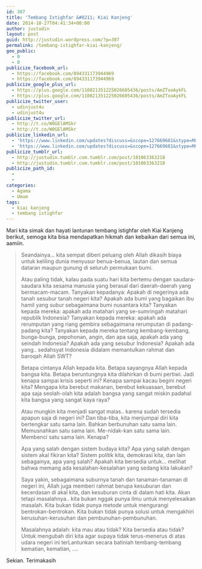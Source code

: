 ```yaml
---
id: 307
title: 'Tembang Istighfar &#8211; Kiai Kanjeng'
date: 2014-10-27T04:41:34+00:00
author: justudin
layout: post
guid: http://justudin.wordpress.com/?p=307
permalink: /tembang-istighfar-kiai-kanjeng/
geo_public:
  - 0
  - 0
publicize_facebook_url:
  - https://facebook.com/894331173944969
  - https://facebook.com/894331173944969
publicize_google_plus_url:
  - https://plus.google.com/110821351225026605436/posts/AmZTxoAykFL
  - https://plus.google.com/110821351225026605436/posts/AmZTxoAykFL
publicize_twitter_user:
  - udinjust4u
  - udinjust4u
publicize_twitter_url:
  - http://t.co/W0GElAMSkr
  - http://t.co/W0GElAMSkr
publicize_linkedin_url:
  - 'https://www.linkedin.com/updates?discuss=&scope=127669681&stype=M&topic=5932360244989546496&type=U&a=uhuE'
  - 'https://www.linkedin.com/updates?discuss=&scope=127669681&stype=M&topic=5932360244989546496&type=U&a=uhuE'
publicize_tumblr_url:
  - http://justudin.tumblr.com.tumblr.com/post/101063363218
  - http://justudin.tumblr.com.tumblr.com/post/101063363218
publicize_path_id:
  - 
  - 
categories:
  - Agama
  - Umum
tags:
  - kiai kanjeng
  - tembang istighfar
---
```

Mari kita simak dan hayati lantunan tembang istighfar oleh Kiai Kanjeng berikut, semoga kita bisa mendapatkan hikmah dan kebaikan dari semua ini, aamiin. 

> Seandainya… kita sempat diberi peluang oleh Allah dikasih biaya untuk keliling dunia menyusur benua-benua, lautan dan semua dataran maupun gunung di seluruh permukaan bumi.
>
> Atau paling tidak, kalau pada suatu hari kita bertemu dengan saudara-saudara kita sesama manusia yang berasal dari daerah-daerah yang bermacam-macam. Tanyakan kepadanya: Apakah di negerinya ada tanah sesubur tanah negeri kita? Apakah ada bumi yang bagaikan ibu hamil yang subur sebagaimana bumi nusantara kita? Tanyakan kepada mereka: apakah ada matahari yang se-sumringah matahari republik Indonesia? Tanyakan kepada mereka: apakah ada rerumputan yang riang gembira sebagaimana rerumputan di padang-padang kita? Tanyakan kepada mereka tentang kembang-kembang, bunga-bunga, pepohonan, angin, dan apa saja, apakah ada yang seindah Indonesia? Apakah ada yang sesubur Indonesia? Apakah ada yang.. sedahsyat Indonesia didalam memantulkan rahmat dan baroqah Allah SWT?
>
> Betapa cintanya Allah kepada kita. Betapa sayangnya Allah kepada bangsa kita. Betapa beruntungnya kita dilahirkan di bumi pertiwi. Jadi kenapa sampai krisis seperti ini? Kenapa sampai kacau begini negeri kita? Mengapa kita berebut makanan, berebut kekuasaan, berebut apa saja seolah-olah kita adalah bangsa yang sangat miskin padahal kita bangsa yang sangat kaya raya?
>
> Atau mungkin kita menjadi sangat malas.. karena sudah tersedia apapun saja di negeri ini? Dan tiba-tiba, kita menjumpai diri kita bertengkar satu sama lain. Bahkan berbunuhan satu sama lain. Memusnahkan satu sama lain. Me-nidak-kan satu sama lain. Membenci satu sama lain. Kenapa?
>
> Apa yang salah dengan sistem budaya kita? Apa yang salah dengan sistem akal fikiran kita? Sistem politik kita, demokrasi kita, dan lain sebagainya, apa yang salah? Apakah kita bersedia untuk… melihat bahwa memang ada kesalahan-kesalahan yang sedang kita lakukan?
>
> Saya yakin, sebagaimana suburnya tanah dan tanaman-tanaman di negeri ini, Allah juga memberi rahmat berupa kesuburan dan kecerdasan di akal kita, dan kesuburan cinta di dalam hati kita. Akan tetapi masalahnya.. kita bukan nggak punya ilmu untuk menyelesaikan masalah. Kita bukan tidak punya metode untuk mengurangi bentrokan-bentrokan. Kita bukan tidak punya solusi untuk mengakhiri kerusuhan-kerusuhan dan pembunuhan-pembunuhan.
>
> Masalahnya adalah: kita mau atau tidak? Kita bersedia atau tidak? Untuk mengubah diri kita agar supaya tidak terus-menerus di atas udara negeri ini terLantunkan secara batiniah tembang-tembang kematian, kematian, ….



Sekian. Terimakasih